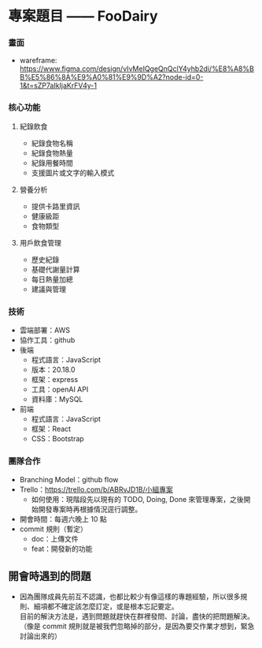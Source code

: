 # 專案題目 —— FooDairy

### 畫面

-   wareframe: https://www.figma.com/design/vIvMeIQgeQnQclY4yhb2di/%E8%A8%BB%E5%86%8A%E9%A0%81%E9%9D%A2?node-id=0-1&t=sZP7aIkIjaKrFV4y-1

### 核心功能

1. 紀錄飲食

    - 紀錄食物名稱
    - 紀錄食物熱量
    - 紀錄用餐時間
    - 支援圖片或文字的輸入模式

2. 營養分析
    - 提供卡路里資訊
    - 健康級距
    - 食物類型
3. 用戶飲食管理
    - 歷史紀錄
    - 基礎代謝量計算
    - 每日熱量加總
    - 建議與管理

### 技術

-   雲端部署：AWS
-   協作工具：github
-   後端
    -   程式語言：JavaScript
    -   版本：20.18.0
    -   框架：express
    -   工具：openAI API
    -   資料庫：MySQL
-   前端
    -   程式語言：JavaScript
    -   框架：React
    -   CSS：Bootstrap

### 團隊合作

-   Branching Model：github flow
-   Trello：https://trello.com/b/ABRvJD1B/小組專案
    -   如何使用：現階段先以現有的 TODO, Doing, Done 來管理專案，之後開始開發專案時再根據情況逕行調整。
-   開會時間：每週六晚上 10 點
-   commit 規則（暫定）
    -   doc：上傳文件
    -   feat：開發新的功能

## 開會時遇到的問題

-   因為團隊成員先前互不認識，也都比較少有像這樣的專題經驗，所以很多規則、細項都不確定該怎麼訂定，或是根本忘記要定。  
    目前的解決方法是，遇到問題就趕快在群裡發問、討論，盡快的把問題解決。（像是 commit 規則就是被我們忽略掉的部分，是因為要交作業才想到，緊急討論出來的）

